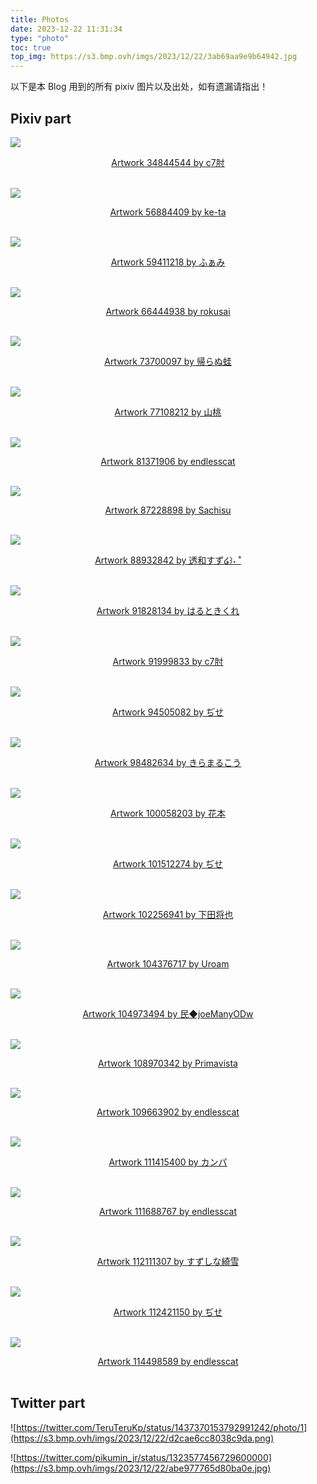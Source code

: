 ```yaml
---
title: Photos
date: 2023-12-22 11:31:34
type: "photo"
toc: true
top_img: https://s3.bmp.ovh/imgs/2023/12/22/3ab69aa9e9b64942.jpg
---
```


以下是本 Blog 用到的所有 pixiv 图片以及出处，如有遗漏请指出！
## Pixiv part
![](https://s2.loli.net/2023/01/30/NTQevOjLCIDX4z3.jpg)

<center><font color=grey><a href="https://www.pixiv.net/artworks/34844544"> Artwork 34844544 by c7肘 </a></font></center><br/>

![](https://s2.loli.net/2023/03/15/OXWIVYlLGuJDkNF.jpg)

<center><font color=grey><a href="https://www.pixiv.net/artworks/56884409"> Artwork 56884409 by ke-ta </a></font></center><br/>

![](https://s3.bmp.ovh/imgs/2023/12/22/d8b1f2f5828fe8bd.jpg)

<center><font color=grey><a href="https://www.pixiv.net/artworks/59411218"> Artwork 59411218 by ふぁみ </a></font></center><br/>

![](https://s2.loli.net/2023/01/28/cEabmiStHXuUkoY.jpg)

<center><font color=grey><a href="https://www.pixiv.net/artworks/66444938"> Artwork 66444938 by rokusai </a></font></center><br/>

![](https://s3.bmp.ovh/imgs/2023/12/22/a9cade886bb2746c.jpg)

<center><font color=grey><a href="https://www.pixiv.net/artworks/73700097"> Artwork 73700097 by 帰らぬ蛙 </a></font></center><br/>

![](https://s3.bmp.ovh/imgs/2023/12/22/ae04dd93de9bc8e3.jpg)

<center><font color=grey><a href="https://www.pixiv.net/artworks/77108212"> Artwork 77108212 by 山桃 </a></font></center><br/>

![](https://s3.bmp.ovh/imgs/2023/12/22/4263aa94d54ca3fb.jpg)

<center><font color=grey><a href="https://www.pixiv.net/artworks/81371906"> Artwork 81371906 by endlesscat </a></font></center><br/>

![](https://s3.bmp.ovh/imgs/2023/12/22/b18b37dad5236fb7.png)

<center><font color=grey><a href="https://www.pixiv.net/artworks/87228898"> Artwork 87228898 by Sachisu </a></font></center><br/>

![](https://s3.bmp.ovh/imgs/2023/12/22/c7ada8de1e63e10f.jpg)

<center><font color=grey><a href="https://www.pixiv.net/artworks/88932842"> Artwork 88932842 by 透和すず໒꒱˖ ˚ </a></font></center><br/>

![](https://s3.bmp.ovh/imgs/2023/12/22/d9d0545f532e058f.png)

<center><font color=grey><a href="https://www.pixiv.net/artworks/91828134"> Artwork 91828134 by はるときくれ </a></font></center><br/>

![](https://s2.loli.net/2023/03/08/v39f5zd4pEeSlQc.jpg)

<center><font color=grey><a href="https://www.pixiv.net/artworks/91999833"> Artwork 91999833 by c7肘 </a></font></center><br/>

![](https://s3.bmp.ovh/imgs/2023/12/22/94d91e459eb742db.jpg)

<center><font color=grey><a href="https://www.pixiv.net/artworks/94505082"> Artwork 94505082 by ぢせ </a></font></center><br/>

![](https://s3.bmp.ovh/imgs/2023/12/22/bf948e226affabad.jpg)

<center><font color=grey><a href="https://www.pixiv.net/artworks/98482634"> Artwork 98482634 by きらまるこう </a></font></center><br/>

![](https://s3.bmp.ovh/imgs/2023/12/22/c6e54f1a4c2a9fc6.jpg)

<center><font color=grey><a href="https://www.pixiv.net/artworks/100058203"> Artwork 100058203 by 花本 </a></font></center><br/>

![](https://s2.loli.net/2023/01/28/mBk9lPWMvwZVQxC.jpg)

<center><font color=grey><a href="https://www.pixiv.net/artworks/101512274"> Artwork 101512274 by ぢせ </a></font></center><br/>

![](https://s3.bmp.ovh/imgs/2024/02/19/42c9a6adfd88c991.jpg)

<center><font color=grey><a href="https://www.pixiv.net/artworks/102256941"> Artwork 102256941 by 下田将也 </a></font></center><br/>

![](https://s3.bmp.ovh/imgs/2023/12/22/36431d16c60646d1.png)

<center><font color=grey><a href="https://www.pixiv.net/artworks/104376717"> Artwork 104376717 by Uroam </a></font></center><br/>

![](https://s3.bmp.ovh/imgs/2023/12/22/3393cff98696241e.jpg)

<center><font color=grey><a href="https://www.pixiv.net/artworks/104973494"> Artwork 104973494 by 民◆joeManyODw </a></font></center><br/>

![](https://s3.bmp.ovh/imgs/2023/12/22/403f04fec31e5b99.jpg)

<center><font color=grey><a href="https://www.pixiv.net/artworks/108970342"> Artwork 108970342 by Primavista </a></font></center><br/>

![](https://s3.bmp.ovh/imgs/2023/12/22/366cfd25c96ee172.jpg)

<center><font color=grey><a href="https://www.pixiv.net/artworks/109663902"> Artwork 109663902 by endlesscat </a></font></center><br/>

![](https://s3.bmp.ovh/imgs/2023/12/22/178d87936dac3770.png)

<center><font color=grey><a href="https://www.pixiv.net/artworks/111415400"> Artwork 111415400 by カンパ </a></font></center><br/>

![](https://s3.bmp.ovh/imgs/2023/12/22/3ab69aa9e9b64942.jpg)

<center><font color=grey><a href="https://www.pixiv.net/artworks/111688767"> Artwork 111688767 by endlesscat </a></font></center><br/>

![](https://s3.bmp.ovh/imgs/2024/06/10/16be8fd59a1768c7.jpg)

<center><font color=grey><a href="https://www.pixiv.net/artworks/112111307"> Artwork 112111307 by すずしな綺雪 </a></font></center><br/>

![](https://s3.bmp.ovh/imgs/2023/12/22/1a16727b353555b1.jpg)

<center><font color=grey><a href="https://www.pixiv.net/artworks/112421150"> Artwork 112421150 by ぢせ </a></font></center><br/>

![](https://s3.bmp.ovh/imgs/2024/01/19/1d88e2436576d55c.jpg)

<center><font color=grey><a href="https://www.pixiv.net/artworks/114498589"> Artwork 114498589 by endlesscat </a></font></center><br/>

## Twitter part

![https://twitter.com/TeruTeruKp/status/1437370153792991242/photo/1](https://s3.bmp.ovh/imgs/2023/12/22/d2cae6cc8038c9da.png)

![https://twitter.com/pikumin_jr/status/1323577456729600000](https://s3.bmp.ovh/imgs/2023/12/22/abe977765d80ba0e.jpg)

